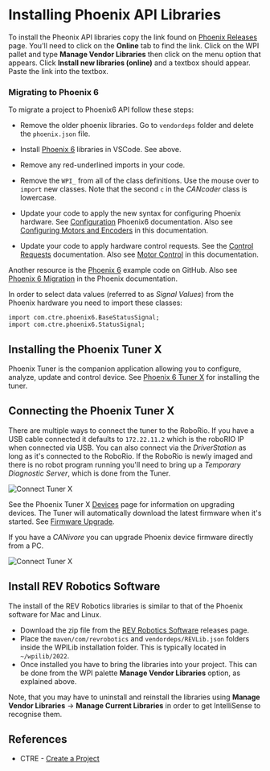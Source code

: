 # Installing Phoenix API Libraries

To install the Pheonix API libraries copy the link found on [Phoenix Releases](https://v6.docs.ctr-electronics.com/en/latest/docs/installation/installation-frc.html) page.  You'll need to click on the **Online** tab to find the link.  Click on the WPI pallet and type **Manage Vendor Libraries** then click on the menu option that appears. Click **Install new libraries (online)** and a textbox should appear. Paste the link into the textbox.

<!-- The **CTRE Phoenix Framework Installer** is a zip file download that contains files that must be installed into the `wpilib/20YY` directory.  Here are the [Phoenix Software](https://pro.docs.ctr-electronics.com/en/latest/docs/installation/installation.html) releases for each platform. 

When you run the Phoenix software installer for Windows it installs the software in the requisit directories.  For Mac and Linux follow the *Install Phoenix on Mac and Linux* instructions below once you've downloaded the zip file.

Once installed you have to bring the libraries into your project.  This can be done from the WPI palette **Manage Vendor Libraries** option.  If you're upgrading a project from a previous year then you must first delete the `Phoenix.json`. Then select **Check for Updates Offline** since you have already the libraries installed in the `wpilib/20YY` directory. This should install a new `Phoenix.json` file with the new release.  This is detailed in the FRC documentation [Adding Offline Libraries](https://docs.wpilib.org/en/stable/docs/software/vscode-overview/3rd-party-libraries.html#adding-offline-libraries) and also in the CTRE Documentation to [Create a Project](https://docs.ctre-phoenix.com/en/latest/ch05a_CppJava.html).

### Install Phoenix on Mac and Linux
There are three folders contained in this archive-
- "maven"
- "vendordeps"
- "Robotbuilder"

Place the `maven/com/ctre` and `vendordeps/Pheonix6.json` folders inside of the respective directories of the WPILib installation folder.  This is typically located in `~/wpilib/202Y` directory. -->

<!-- Instructions on adding Phoenix to your FRC vscode project can be found [here](https://phoenix-documentation.readthedocs.io/en/latest/ch05a_CppJava.html). -->

<!-- The **Robotbuilder** folder contains Robotbuilder extensions for using CTRE classes. It currently contains the Talon FX, CANCoder, Talon SRX, Victor SPX, CANifier, and Pigeon IMU extensions. Take the desired extension folder (eg. "Talon SRX") and place it in `~\wpilib\2022\Robotbuilder\extensions`. -->

### Migrating to Phoenix 6
To migrate a project to Phoenix6 API follow these steps:

- Remove the older phoenix libraries. Go to `vendordeps` folder and delete the `phoenix.json` file.

- Install [Phoenix 6](https://pro.docs.ctr-electronics.com/en/latest/docs/installation/installation.html) libraries in VSCode. See above.  

- Remove any red-underlined imports in your code.

- Remove the `WPI_` from all of the class definitions.  Use the mouse over to `import` new classes.  Note that the second `c` in the *CANcoder* class is lowercase.

- Update your code to apply the new syntax for configuring Phoenix hardware.  See [Configuration](https://pro.docs.ctr-electronics.com/en/latest/docs/api-reference/api-usage/configuration.html) Phoenix6 documentation. Also see [Configuring Motors and Encoders](../RoboRIO/motorConfig.md) in this documentation.

- Update your code to apply hardware control requests.  See the [Control Requests](https://pro.docs.ctr-electronics.com/en/latest/docs/api-reference/api-usage/control-requests.html) documentation.  Also see [Motor Control](../RoboRIO/motorControl.md) in this documentation.

Another resource is the [Phoenix 6](https://github.com/CrossTheRoadElec/Phoenix6-Examples/tree/main/java) example code on GitHub.  Also see [Phoenix 6 Migration](https://pro.docs.ctr-electronics.com/en/latest/docs/migration/migration-guide/index.html) in the Phoenix documentation.

In order to select data values (referred to as *Signal Values*) from the Phoenix hardware you need to import these classes:

    import com.ctre.phoenix6.BaseStatusSignal;
    import com.ctre.phoenix6.StatusSignal;

## Installing the Phoenix Tuner X
Phoenix Tuner is the companion application allowing you to configure, analyze, update and control device. See [Phoenix 6 Tuner X](https://pro.docs.ctr-electronics.com/en/latest/docs/tuner/index.html) for installing the tuner.

## Connecting the Phoenix Tuner X

There are multiple ways to connect the tuner to the RoboRio.  If you have a USB cable connected it defaults to `172.22.11.2` which is the roboRIO IP when connected via USB.  You can also connect via the *DriverStation* as long as it's connected to the RoboRio.  If the RoboRio is newly imaged and there is no robot program running you'll need to bring up a *Temporary Diagnostic Server*, which is done from the Tuner.  

![Connect Tuner X](../images/FRCroboRIO/FRCroboRIO.012.jpeg)

 See the Phoenix Tuner X [Devices](https://pro.docs.ctr-electronics.com/en/latest/docs/tuner/device-list.html) page for information on upgrading devices.  The Tuner will automatically download the latest firmware when it's started.  See [Firmware Upgrade](https://pro.docs.ctr-electronics.com/en/latest/docs/tuner/device-details-page.html#field-upgrade-firmware-version).

If you have a *CANivore* you can upgrade Phoenix device firmware directly from a PC.

![Connect Tuner X](../images/FRCroboRIO/FRCroboRIO.014.jpeg)

## Install REV Robotics Software
The install of the REV Robotics libraries is similar to that of the Phoenix software for Mac and Linux.  
- Download the zip file from the [REV Robotics Software](https://docs.revrobotics.com/sparkmax/software-resources/spark-max-api-information#c++-and-java) releases page.
- Place the `maven/com/revrobotics` and `vendordeps/REVLib.json` folders inside the WPILib installation folder. This is typically located in `~/wpilib/2022`.
- Once installed you have to bring the libraries into your project.  This can be done from the WPI palette **Manage Vendor Libraries** option, as explained above.

Note, that you may have to uninstall and reinstall the libraries using **Manage Vendor Libraries** -> **Manage Current Libraries** in order to get IntelliSense to recognise them.

## References

- CTRE - [Create a Project](https://docs.ctre-phoenix.com/en/latest/ch05a_CppJava.html)
